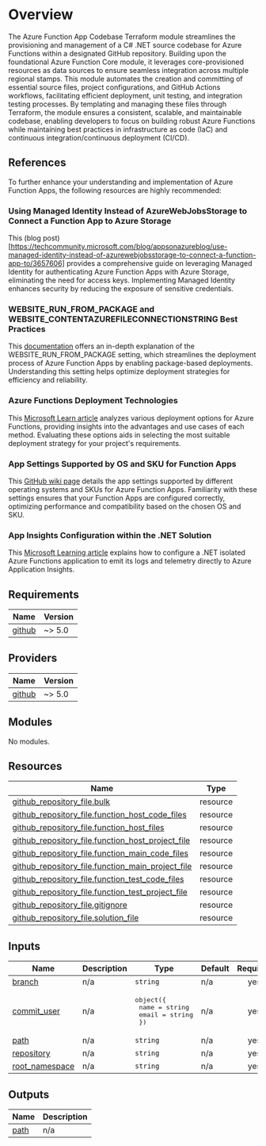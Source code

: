 # Overview

The Azure Function App Codebase Terraform module streamlines the provisioning and management of a C# .NET source codebase for Azure Functions within a designated GitHub repository. Building upon the foundational Azure Function Core module, it leverages core-provisioned resources as data sources to ensure seamless integration across multiple regional stamps. This module automates the creation and committing of essential source files, project configurations, and GitHub Actions workflows, facilitating efficient deployment, unit testing, and integration testing processes. By templating and managing these files through Terraform, the module ensures a consistent, scalable, and maintainable codebase, enabling developers to focus on building robust Azure Functions while maintaining best practices in infrastructure as code (IaC) and continuous integration/continuous deployment (CI/CD).

## References

To further enhance your understanding and implementation of Azure Function Apps, the following resources are highly recommended:

### Using Managed Identity Instead of AzureWebJobsStorage to Connect a Function App to Azure Storage
This (blog post)[https://techcommunity.microsoft.com/blog/appsonazureblog/use-managed-identity-instead-of-azurewebjobsstorage-to-connect-a-function-app-to/3657606] provides a comprehensive guide on leveraging Managed Identity for authenticating Azure Function Apps with Azure Storage, eliminating the need for access keys. Implementing Managed Identity enhances security by reducing the exposure of sensitive credentials.

### WEBSITE_RUN_FROM_PACKAGE and WEBSITE_CONTENTAZUREFILECONNECTIONSTRING Best Practices
This [documentation](https://github.com/projectkudu/kudu/wiki/WEBSITE_RUN_FROM_PACKAGE-and-WEBSITE_CONTENTAZUREFILECONNECTIONSTRING-Best-Practices#best-practice) offers an in-depth explanation of the WEBSITE_RUN_FROM_PACKAGE setting, which streamlines the deployment process of Azure Function Apps by enabling package-based deployments. Understanding this setting helps optimize deployment strategies for efficiency and reliability.

### Azure Functions Deployment Technologies
This [Microsoft Learn article](https://learn.microsoft.com/en-us/azure/azure-functions/functions-deployment-technologies?tabs=windows#trigger-syncing) analyzes various deployment options for Azure Functions, providing insights into the advantages and use cases of each method. Evaluating these options aids in selecting the most suitable deployment strategy for your project's requirements.

### App Settings Supported by OS and SKU for Function Apps
This [GitHub wiki page](https://github.com/Azure-Samples/function-app-arm-templates/wiki/App-Settings-for-Function-Apps#app-settings-supported-by-os-and-sku) details the app settings supported by different operating systems and SKUs for Azure Function Apps. Familiarity with these settings ensures that your Function Apps are configured correctly, optimizing performance and compatibility based on the chosen OS and SKU.

### App Insights Configuration within the .NET Solution
This [Microsoft Learning article](https://aka.ms/AAt8mw4) explains how to configure a .NET isolated Azure Functions application to emit its logs and telemetry directly to Azure Application Insights.

<!-- BEGIN_TF_DOCS -->
## Requirements

| Name | Version |
|------|---------|
| <a name="requirement_github"></a> [github](#requirement\_github) | ~> 5.0 |

## Providers

| Name | Version |
|------|---------|
| <a name="provider_github"></a> [github](#provider\_github) | ~> 5.0 |

## Modules

No modules.

## Resources

| Name | Type |
|------|------|
| [github_repository_file.bulk](https://registry.terraform.io/providers/integrations/github/latest/docs/resources/repository_file) | resource |
| [github_repository_file.function_host_code_files](https://registry.terraform.io/providers/integrations/github/latest/docs/resources/repository_file) | resource |
| [github_repository_file.function_host_files](https://registry.terraform.io/providers/integrations/github/latest/docs/resources/repository_file) | resource |
| [github_repository_file.function_host_project_file](https://registry.terraform.io/providers/integrations/github/latest/docs/resources/repository_file) | resource |
| [github_repository_file.function_main_code_files](https://registry.terraform.io/providers/integrations/github/latest/docs/resources/repository_file) | resource |
| [github_repository_file.function_main_project_file](https://registry.terraform.io/providers/integrations/github/latest/docs/resources/repository_file) | resource |
| [github_repository_file.function_test_code_files](https://registry.terraform.io/providers/integrations/github/latest/docs/resources/repository_file) | resource |
| [github_repository_file.function_test_project_file](https://registry.terraform.io/providers/integrations/github/latest/docs/resources/repository_file) | resource |
| [github_repository_file.gitignore](https://registry.terraform.io/providers/integrations/github/latest/docs/resources/repository_file) | resource |
| [github_repository_file.solution_file](https://registry.terraform.io/providers/integrations/github/latest/docs/resources/repository_file) | resource |

## Inputs

| Name | Description | Type | Default | Required |
|------|-------------|------|---------|:--------:|
| <a name="input_branch"></a> [branch](#input\_branch) | n/a | `string` | n/a | yes |
| <a name="input_commit_user"></a> [commit\_user](#input\_commit\_user) | n/a | <pre>object({<br>    name  = string<br>    email = string<br>  })</pre> | n/a | yes |
| <a name="input_path"></a> [path](#input\_path) | n/a | `string` | n/a | yes |
| <a name="input_repository"></a> [repository](#input\_repository) | n/a | `string` | n/a | yes |
| <a name="input_root_namespace"></a> [root\_namespace](#input\_root\_namespace) | n/a | `string` | n/a | yes |

## Outputs

| Name | Description |
|------|-------------|
| <a name="output_path"></a> [path](#output\_path) | n/a |
<!-- END_TF_DOCS -->